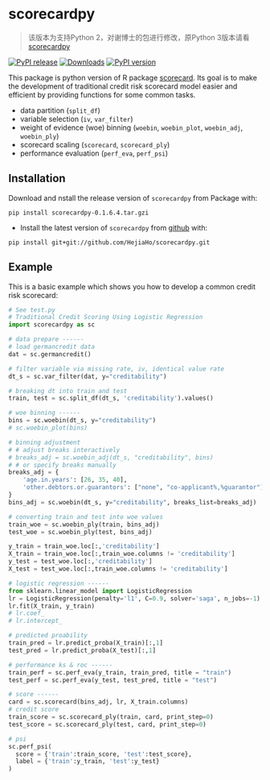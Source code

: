 # scorecardpy

> 该版本为支持Python 2，对谢博士的包进行修改，原Python 3版本请看 [scorecardpy](https://github.com/ShichenXie/scorecardpy)

[![PyPI release](https://img.shields.io/pypi/v/scorecardpy.svg)](https://pypi.python.org/pypi/scorecardpy)
[![Downloads](http://pepy.tech/badge/scorecardpy)](http://pepy.tech/project/scorecardpy)
[![PyPI version](https://img.shields.io/pypi/pyversions/scorecardpy.svg)](https://pypi.python.org/pypi/scorecardpy)


This package is python version of R package [scorecard](https://github.com/ShichenXie/scorecard). 
Its goal is to make the development of traditional credit risk scorecard model easier and efficient by providing functions for some common tasks. 
- data partition (`split_df`)
- variable selection (`iv`, `var_filter`)
- weight of evidence (woe) binning (`woebin`, `woebin_plot`, `woebin_adj`, `woebin_ply`)
- scorecard scaling (`scorecard`, `scorecard_ply`)
- performance evaluation (`perf_eva`, `perf_psi`)

## Installation

Download and nstall the release version of `scorecardpy` from Package with:
```
pip install scorecardpy-0.1.6.4.tar.gzi
```

- Install the latest version of `scorecardpy` from [github](https://github.com/HejiaHo/scorecardpy) with:
```
pip install git+git://github.com/HejiaHo/scorecardpy.git
```

## Example

This is a basic example which shows you how to develop a common credit risk scorecard:

``` python
# See test.py
# Traditional Credit Scoring Using Logistic Regression
import scorecardpy as sc

# data prepare ------
# load germancredit data
dat = sc.germancredit()

# filter variable via missing rate, iv, identical value rate
dt_s = sc.var_filter(dat, y="creditability")

# breaking dt into train and test
train, test = sc.split_df(dt_s, 'creditability').values()

# woe binning ------
bins = sc.woebin(dt_s, y="creditability")
# sc.woebin_plot(bins)

# binning adjustment
# # adjust breaks interactively
# breaks_adj = sc.woebin_adj(dt_s, "creditability", bins) 
# # or specify breaks manually
breaks_adj = {
    'age.in.years': [26, 35, 40],
    'other.debtors.or.guarantors': ["none", "co-applicant%,%guarantor"]
}
bins_adj = sc.woebin(dt_s, y="creditability", breaks_list=breaks_adj)

# converting train and test into woe values
train_woe = sc.woebin_ply(train, bins_adj)
test_woe = sc.woebin_ply(test, bins_adj)

y_train = train_woe.loc[:,'creditability']
X_train = train_woe.loc[:,train_woe.columns != 'creditability']
y_test = test_woe.loc[:,'creditability']
X_test = test_woe.loc[:,train_woe.columns != 'creditability']

# logistic regression ------
from sklearn.linear_model import LogisticRegression
lr = LogisticRegression(penalty='l1', C=0.9, solver='saga', n_jobs=-1)
lr.fit(X_train, y_train)
# lr.coef_
# lr.intercept_

# predicted proability
train_pred = lr.predict_proba(X_train)[:,1]
test_pred = lr.predict_proba(X_test)[:,1]

# performance ks & roc ------
train_perf = sc.perf_eva(y_train, train_pred, title = "train")
test_perf = sc.perf_eva(y_test, test_pred, title = "test")

# score ------
card = sc.scorecard(bins_adj, lr, X_train.columns)
# credit score
train_score = sc.scorecard_ply(train, card, print_step=0)
test_score = sc.scorecard_ply(test, card, print_step=0)

# psi
sc.perf_psi(
  score = {'train':train_score, 'test':test_score},
  label = {'train':y_train, 'test':y_test}
)
```

